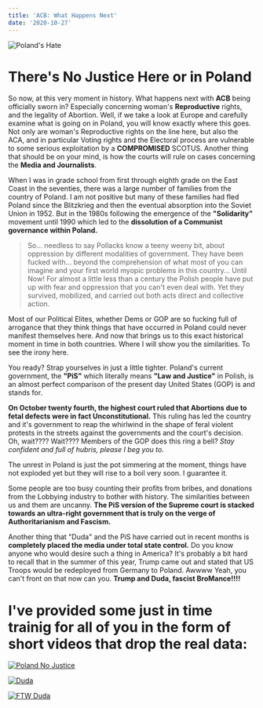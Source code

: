 ```yaml
---
title: 'ACB: What Happens Next'
date: '2020-10-27'
---
```


![Poland's Hate](/images/Poland-front-demo-600x450.jpg "Global Hate")

# There's No Justice Here or in Poland

So now, at this very moment in history. What happens next with **ACB** being officially sworn in? Especially concerning woman's **Reproductive** rights, and the legality of Abortion. Well, if we take a look at Europe and carefully examine what is going on in Poland, you will know exactly where this goes. Not only are woman's Reproductive rights on the line here, but also the ACA, and in particular Voting rights and the Electoral process are vulnerable to some serious exploitation by a **COMPROMISED** SCOTUS. Another thing that should be on your mind, is how the courts will rule on cases concerning the **Media and Journalists**.

When I was in grade school from first through eighth grade on the East Coast in the seventies, there was a large number of families from the country of Poland. I am not positive but many of these families had fled Poland since the Blitzkrieg and then the eventual absorption into the Soviet Union in 1952. But in the 1980s following the emergence of the **"Solidarity"** movement until 1990 which led to the **dissolution of a Communist governance within Poland.**

>So... needless to say Pollacks know a teeny weeny bit, about oppression by different modalities of government. They have been fucked with... beyond the comprehension of what most of you can imagine and your first world myopic problems in this country... Until Now! For almost a little less than a century the Polish people have put up with fear and oppression that you can't even deal with. Yet they survived, mobilized, and carried out both acts direct and collective action.

Most of our Political Elites, whether Dems or GOP are so fucking full of arrogance that they think things that have occurred in Poland could never manifest themselves here. And now that brings us to this exact historical moment in time in both countries. Where I will show you the similarities. To see the irony here.

You ready? Strap yourselves in just a little tighter. Poland's current government, the **"PiS"** which literally means **"Law and Justice"** in Polish, is an almost perfect comparison of the present day United States (GOP) is and stands for.

**On October twenty fourth, the highest court ruled that Abortions due to fetal defects were in fact Unconstitutional.** This ruling has led the country and it's government to reap the whirlwind in the shape of feral violent protests in the streets against the governments and the court's decision. Oh, wait???? Wait???? Members of the GOP does this ring a bell? *Stay confident and full of hubris, please I beg you to.*

The unrest in Poland is just the pot simmering at the moment, things have not exploded yet but they will rise to a boil very soon. I guarantee it.

Some people are too busy counting their profits from bribes, and donations from the Lobbying industry to bother with history. The similarities between us and them are uncanny. **The PiS version of the Supreme court is stacked towards an ultra-right government that is truly on the verge of Authoritarianism and Fascism.**

Another thing that "Duda" and the PiS have carried out in recent months is **completely placed the media under total state control.** Do you know anyone who would desire such a thing in America?  It's probably a bit hard to recall that in the summer of this year, Trump came out and stated that US Troops would be redeployed from Germany to Poland. Awwww Yeah, you can't front on that now can you. **Trump and Duda, fascist BroMance!!!!**

# I've provided some just in time trainig for all of you in the form of short videos that drop the real data:

[![Poland No Justice](http://img.youtube.com/vi/T33S1k1iGe0/0.jpg)](http://www.youtube.com/watch?v=T33S1k1iGe0 "Poland Abortion")

[![Duda](http://img.youtube.com/vi/5VdCDIgDaNg/0.jpg)](http://www.youtube.com/watch?v=5VdCDIgDaNg "Polish Election")

[![FTW Duda](http://img.youtube.com/vi/00Fpp-y33O4/0.jpg)](http://www.youtube.com/watch?v=00Fpp-y33O4 "Duda Wins")